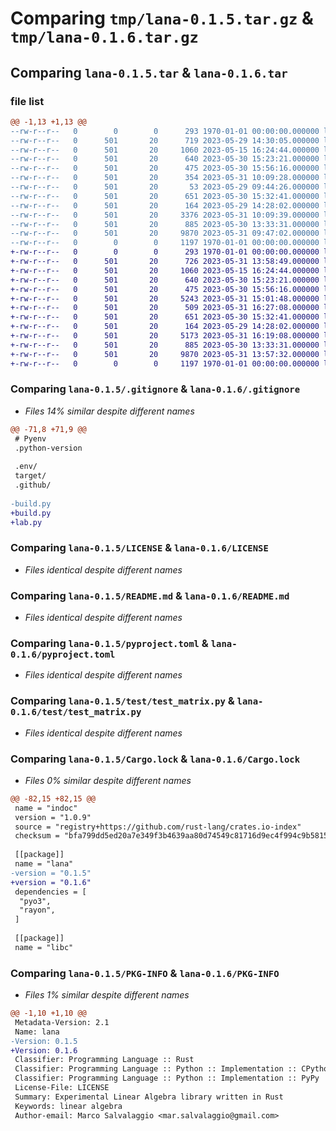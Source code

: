 # Comparing `tmp/lana-0.1.5.tar.gz` & `tmp/lana-0.1.6.tar.gz`

## Comparing `lana-0.1.5.tar` & `lana-0.1.6.tar`

### file list

```diff
@@ -1,13 +1,13 @@
--rw-r--r--   0        0        0      293 1970-01-01 00:00:00.000000 lana-0.1.5/Cargo.toml
--rw-r--r--   0      501       20      719 2023-05-29 14:30:05.000000 lana-0.1.5/.gitignore
--rw-r--r--   0      501       20     1060 2023-05-15 16:24:44.000000 lana-0.1.5/LICENSE
--rw-r--r--   0      501       20      640 2023-05-30 15:23:21.000000 lana-0.1.5/README.md
--rw-r--r--   0      501       20      475 2023-05-30 15:56:16.000000 lana-0.1.5/examples/competition.py
--rw-r--r--   0      501       20      354 2023-05-31 10:09:28.000000 lana-0.1.5/examples/example.py
--rw-r--r--   0      501       20       53 2023-05-29 09:44:26.000000 lana-0.1.5/lana/__init__.py
--rw-r--r--   0      501       20      651 2023-05-30 15:32:41.000000 lana-0.1.5/pyproject.toml
--rw-r--r--   0      501       20      164 2023-05-29 14:28:02.000000 lana-0.1.5/src/lib.rs
--rw-r--r--   0      501       20     3376 2023-05-31 10:09:39.000000 lana-0.1.5/src/matrix.rs
--rw-r--r--   0      501       20      885 2023-05-30 13:33:31.000000 lana-0.1.5/test/test_matrix.py
--rw-r--r--   0      501       20     9870 2023-05-31 09:47:02.000000 lana-0.1.5/Cargo.lock
--rw-r--r--   0        0        0     1197 1970-01-01 00:00:00.000000 lana-0.1.5/PKG-INFO
+-rw-r--r--   0        0        0      293 1970-01-01 00:00:00.000000 lana-0.1.6/Cargo.toml
+-rw-r--r--   0      501       20      726 2023-05-31 13:58:49.000000 lana-0.1.6/.gitignore
+-rw-r--r--   0      501       20     1060 2023-05-15 16:24:44.000000 lana-0.1.6/LICENSE
+-rw-r--r--   0      501       20      640 2023-05-30 15:23:21.000000 lana-0.1.6/README.md
+-rw-r--r--   0      501       20      475 2023-05-30 15:56:16.000000 lana-0.1.6/examples/competition.py
+-rw-r--r--   0      501       20     5243 2023-05-31 15:01:48.000000 lana-0.1.6/examples/example.ipynb
+-rw-r--r--   0      501       20      509 2023-05-31 16:27:08.000000 lana-0.1.6/lana/__init__.py
+-rw-r--r--   0      501       20      651 2023-05-30 15:32:41.000000 lana-0.1.6/pyproject.toml
+-rw-r--r--   0      501       20      164 2023-05-29 14:28:02.000000 lana-0.1.6/src/lib.rs
+-rw-r--r--   0      501       20     5173 2023-05-31 16:19:08.000000 lana-0.1.6/src/matrix.rs
+-rw-r--r--   0      501       20      885 2023-05-30 13:33:31.000000 lana-0.1.6/test/test_matrix.py
+-rw-r--r--   0      501       20     9870 2023-05-31 13:57:32.000000 lana-0.1.6/Cargo.lock
+-rw-r--r--   0        0        0     1197 1970-01-01 00:00:00.000000 lana-0.1.6/PKG-INFO
```

### Comparing `lana-0.1.5/.gitignore` & `lana-0.1.6/.gitignore`

 * *Files 14% similar despite different names*

```diff
@@ -71,8 +71,9 @@
 # Pyenv
 .python-version
 
 .env/
 target/
 .github/
 
-build.py
+build.py
+lab.py
```

### Comparing `lana-0.1.5/LICENSE` & `lana-0.1.6/LICENSE`

 * *Files identical despite different names*

### Comparing `lana-0.1.5/README.md` & `lana-0.1.6/README.md`

 * *Files identical despite different names*

### Comparing `lana-0.1.5/pyproject.toml` & `lana-0.1.6/pyproject.toml`

 * *Files identical despite different names*

### Comparing `lana-0.1.5/test/test_matrix.py` & `lana-0.1.6/test/test_matrix.py`

 * *Files identical despite different names*

### Comparing `lana-0.1.5/Cargo.lock` & `lana-0.1.6/Cargo.lock`

 * *Files 0% similar despite different names*

```diff
@@ -82,15 +82,15 @@
 name = "indoc"
 version = "1.0.9"
 source = "registry+https://github.com/rust-lang/crates.io-index"
 checksum = "bfa799dd5ed20a7e349f3b4639aa80d74549c81716d9ec4f994c9b5815598306"
 
 [[package]]
 name = "lana"
-version = "0.1.5"
+version = "0.1.6"
 dependencies = [
  "pyo3",
  "rayon",
 ]
 
 [[package]]
 name = "libc"
```

### Comparing `lana-0.1.5/PKG-INFO` & `lana-0.1.6/PKG-INFO`

 * *Files 1% similar despite different names*

```diff
@@ -1,10 +1,10 @@
 Metadata-Version: 2.1
 Name: lana
-Version: 0.1.5
+Version: 0.1.6
 Classifier: Programming Language :: Rust
 Classifier: Programming Language :: Python :: Implementation :: CPython
 Classifier: Programming Language :: Python :: Implementation :: PyPy
 License-File: LICENSE
 Summary: Experimental Linear Algebra library written in Rust
 Keywords: linear algebra
 Author-email: Marco Salvalaggio <mar.salvalaggio@gmail.com>
```

